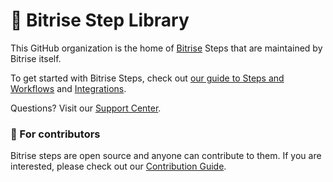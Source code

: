 # 🧩 Bitrise Step Library

This GitHub organization is the home of [Bitrise](https://bitrise.io) Steps that are maintained by Bitrise itself.

To get started with Bitrise Steps, check out [our guide to Steps and Workflows](https://devcenter.bitrise.io/steps-and-workflows/steps-and-workflows-index) and [Integrations](https://www.bitrise.io/integrations/steps).

Questions? Visit our [Support Center](https://support.bitrise.io/hc/en-us).

### 🙋 For contributors

Bitrise steps are open source and anyone can contribute to them. If you are interested, please check out our [Contribution Guide](https://github.com/bitrise-steplib/.github/blob/master/CONTRIBUTING.md).
